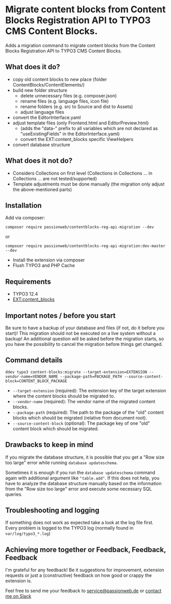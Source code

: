 # Migrate content blocks from Content Blocks Registration API to TYPO3 CMS Content Blocks.

Adds a migration command to migrate content blocks from the Content Blocks Registration API to TYPO3 CMS Content Blocks.

## What does it do?

* copy old content blocks to new place (folder ContentBlocks/ContentElements/)
* build new folder structure
  * delete unnecessary files (e.g. composer.json)
  * rename files (e.g. language files, icon file)
  * rename folders (e.g. src to Source and dist to Assets)
  * adjust language files
* convert the EditorInterface.yaml
* adjust template files (only Frontend.html and EditorPreview.html)
  * (adds the "data-" prefix to all variables which are not declared as "useExistingFields" in the EditorInterface.yaml)
  * convert the EXT:content_blocks specific ViewHelpers
* convert database structure

## What does it not do?

* Considers Collections on first level (Collections in Collections ... in Collections ... are not tested/supported)
* Template adjustments must be done manually (the migration only adjust the above-mentioned parts)

## Installation

Add via composer:

    composer require passionweb/contentblocks-reg-api-migration --dev

or

    composer require passionweb/contentblocks-reg-api-migration:dev-master --dev


* Install the extension via composer
* Flush TYPO3 and PHP Cache

## Requirements

* TYPO3 12.4
* [EXT:content_blocks](https://extensions.typo3.org/extension/content_blocks "EXT:content_blocks")

## Important notes / before you start

Be sure to have a backup of your database and files (if not, do it before you start)!
This migration should not be executed on a live system without a backup!
An additional question will be asked before the migration starts, so you have the possibility to cancel the migration before things get changed.

## Command details

    ddev typo3 content-blocks:migrate --target-extension=EXTENSION --vendor-name=VENDOR_NAME --package-path=PACKAGE_PATH --source-content-block=CONTENT_BLOCK_PACKAGE

* `--target-extension` (required): The extension key of the target extension where the content blocks should be migrated to.
* `--vendor-name` (required): The vendor name of the migrated content blocks.
* `--package-path` (required): The path to the package of the "old" content blocks which should be migrated (relative from document root).
* `--source-content-block` (optional): The package key of one "old" content block which should be migrated.

## Drawbacks to keep in mind

If you migrate the database structure, it is possible that you get a "Row size too large" error while running `database updateschema`.

Sometimes it is enough if you run the `database updateschema` command again with additional argument like `"table.add"`.
If this does not help, you have to analyze the database structure manually based on the information from the "Row size too large" error and execute some necessary SQL queries.

## Troubleshooting and logging

If something does not work as expected take a look at the log file first.
Every problem is logged to the TYPO3 log (normally found in `var/log/typo3_*.log`)

## Achieving more together or Feedback, Feedback, Feedback

I'm grateful for any feedback! Be it suggestions for improvement, extension requests or just a (constructive) feedback on how good or crappy the extension is.

Feel free to send me your feedback to [service@passionweb.de](mailto:service@passionweb.de "Send Feedback") or [contact me on Slack](https://typo3.slack.com/team/U02FG49J4TG "Contact me on Slack")

